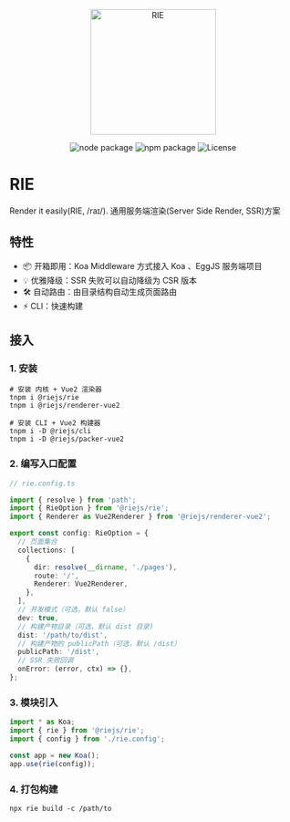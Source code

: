 <p align="center">
  <img width="220" src="https://qzonestyle.gtimg.cn/aoi/sola/20210222201100_PfN9K2MNrh.png" alt="RIE">
</p>
<p align="center">
  <img src="https://img.shields.io/badge/node-%3E=10-green.svg" alt="node package">
  <img src="https://img.shields.io/badge/npm-%3E%3D6.0.0-blue" alt="npm package">
  <img src="https://img.shields.io/npm/l/vue.svg" alt="License">
</p>

# RIE

Render it easily(RIE, /raɪ/). 通用服务端渲染(Server Side Render, SSR)方案

## 特性

* 📦 开箱即用：Koa Middleware 方式接入 Koa 、EggJS 服务端项目
* 💡 优雅降级：SSR 失败可以自动降级为 CSR 版本
* 🛠 自动路由：由目录结构自动生成页面路由
* ⚡️ CLI：快速构建

## 接入

### 1. 安装

```shell
# 安装 内核 + Vue2 渲染器
tnpm i @riejs/rie
tnpm i @riejs/renderer-vue2

# 安装 CLI + Vue2 构建器
tnpm i -D @riejs/cli
tnpm i -D @riejs/packer-vue2
```

### 2. 编写入口配置

```ts
// rie.config.ts

import { resolve } from 'path';
import { RieOption } from '@riejs/rie';
import { Renderer as Vue2Renderer } from '@riejs/renderer-vue2';

export const config: RieOption = {
  // 页面集合
  collections: [
    {
      dir: resolve(__dirname, './pages'),
      route: '/',
      Renderer: Vue2Renderer,
    },
  ],
  // 开发模式（可选，默认 false）
  dev: true,
  // 构建产物目录（可选，默认 dist 目录)
  dist: '/path/to/dist',
  // 构建产物的 publicPath（可选，默认 /dist）
  publicPath: '/dist',
  // SSR 失败回调
  onError: (error, ctx) => {},
};
```

### 3. 模块引入

```ts
import * as Koa;
import { rie } from '@riejs/rie';
import { config } from './rie.config';

const app = new Koa();
app.use(rie(config));
```

### 4. 打包构建

```shell
npx rie build -c /path/to
```
